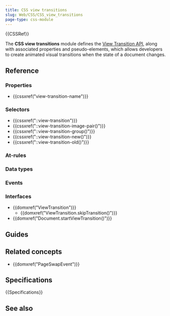 ```yaml
---
title: CSS view transitions
slug: Web/CSS/CSS_view_transitions
page-type: css-module
---
```


{{CSSRef}}

The **CSS view transitions** module defines the [View Transition API](/en-US/docs/Web/API/View_Transitions_API), along with associated properties and pseudo-elements, which allows developers to create animated visual transitions when the state of a document changes.

## Reference

### Properties

- {{cssxref("view-transition-name")}}

### Selectors

- {{cssxref("::view-transition")}}
- {{cssxref("::view-transition-image-pair()")}}
- {{cssxref("::view-transition-group()")}}
- {{cssxref("::view-transition-new()")}}
- {{cssxref("::view-transition-old()")}}

### At-rules

### Data types

### Events

### Interfaces

- {{domxref("ViewTransition")}}
  - {{domxref("ViewTransition.skipTransition()")}}
- {{domxref("Document.startViewTransition()")}}

## Guides

## Related concepts

- {{domxref("PageSwapEvent")}}

## Specifications

{{Specifications}}

## See also
